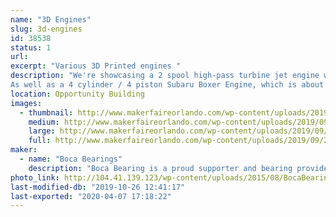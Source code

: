 ```yaml
---
name: "3D Engines"
slug: 3d-engines
id: 38538
status: 1
url: 
excerpt: "Various 3D Printed engines "
description: "We're showcasing a 2 spool high-pass turbine jet engine with over 80 3d printed parts. 
As well as a 4 cylinder / 4 piston Subaru Boxer Engine, which is about 35% the size of the original engine. This is a fully working and timed model. The top can be removed to see the inner workings of the entire engine. It is powered by a small electric DC motor."
location: Opportunity Building
images:
  - thumbnail: http://www.makerfaireorlando.com/wp-content/uploads/2019/09/20190925_120239.jpg
    medium: http://www.makerfaireorlando.com/wp-content/uploads/2019/09/20190925_120239.jpg
    large: http://www.makerfaireorlando.com/wp-content/uploads/2019/09/20190925_120239.jpg
    full: http://www.makerfaireorlando.com/wp-content/uploads/2019/09/20190925_120239.jpg
maker:
  - name: "Boca Bearings"
    description: "Boca Bearing is a proud supporter and bearing provider for makers all over the world. Based in South Florida, Boca Bearings provides all types of bearings for robotics, remote-controlled aircraft, 3D printers, industrial equipment- you name it! If it rotates, it probably has our bearing inside of it! "
photo_link: http://104.41.139.123/wp-content/uploads/2015/08/BocaBearings-Logo-Tagline-1024x427.jpg
last-modified-db: "2019-10-26 12:41:17"
last-exported: "2020-04-07 17:18:22"
---
```

